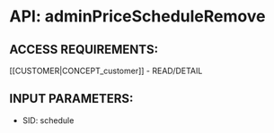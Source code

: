 # API: adminPriceScheduleRemove


## ACCESS REQUIREMENTS: ##
[[CUSTOMER|CONCEPT_customer]] - READ/DETAIL




## INPUT PARAMETERS: ##
  * SID: schedule
